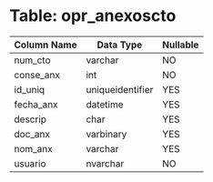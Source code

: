 # Table: opr_anexoscto

| Column Name | Data Type | Nullable |
|-------------|-----------|----------|
| num_cto | varchar | NO |
| conse_anx | int | NO |
| id_uniq | uniqueidentifier | YES |
| fecha_anx | datetime | YES |
| descrip | char | YES |
| doc_anx | varbinary | YES |
| nom_anx | varchar | YES |
| usuario | nvarchar | NO |
